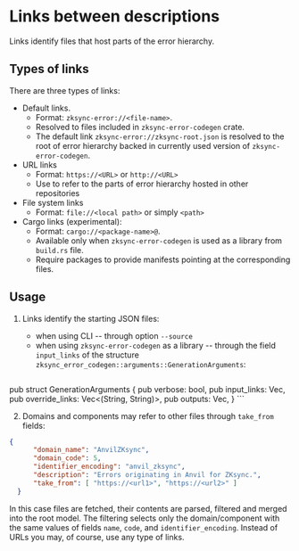 # Links between descriptions

Links identify files that host parts of the error hierarchy.

## Types of links

There are three types of links:

- Default links.
  + Format: `zksync-error://<file-name>`. 
  + Resolved to files included in `zksync-error-codegen` crate. 
  + The default link `zksync-error://zksync-root.json` is resolved to the root of error hierarchy backed in currently used version of `zksync-error-codegen`.
- URL links
  + Format: `https://<URL>` or `http://<URL>`
  + Use to refer to the parts of error hierarchy hosted in other repositories
- File system links
  + Format: `file://<local path>` or simply `<path>`
- Cargo links (experimental): 
  + Format: `cargo://<package-name>@`. 
  + Available only when `zksync-error-codegen` is used as a library from `build.rs` file.
  + Require packages to provide manifests pointing at the corresponding files.

## Usage

1. Links identify the starting JSON files:
    - when using CLI -- through option `--source` 
    - when using `zksync-error-codegen` as a library -- through the field
      `input_links` of the structure
      `zksync_error_codegen::arguments::GenerationArguments`:

    ```rust
pub struct GenerationArguments {
    pub verbose: bool,
    pub input_links: Vec<String>,
    pub override_links: Vec<(String, String)>,
    pub outputs: Vec<BackendOutput>,
    }
    ```

2. Domains and components may refer to other files through `take_from` fields: 

  ```json
  {
        "domain_name": "AnvilZKsync",
        "domain_code": 5,
        "identifier_encoding": "anvil_zksync",
        "description": "Errors originating in Anvil for ZKsync.",
        "take_from": [ "https://<url1>", "https://<url2>" ]
    }
  
  ```

  In this case files are fetched, their contents are parsed, filtered and merged
  into the root model. The filtering selects only the domain/component with the
  same values of fields `name`, `code`, and `identifier_encoding`.
  Instead of URLs you may, of course, use any type of links.
